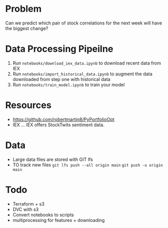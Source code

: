 # Problem

Can we predict which pair of stock correlations for the next week will have the biggest change?

#  Data Processing Pipeilne
1) Run `notebooks/download_iex_data.ipynb` to download recent data from IEX
2) Run `notebooks/import_historical_data.ipynb` to augment the data downloaded from step one with historical data
3) Run `notebooks/train_model.ipynb` to train your model

# Resources
- https://github.com/robertmartin8/PyPortfolioOpt
- IEX ... IEX offers StockTwits sentiment data.


# Data
- Large data files are stored with GIT lfs
- TO track new files
`git lfs push --all origin main`
`git push -u origin main`

# Todo
- Terraform + s3
- DVC with s3
- Convert notebooks to scripts
- multiprocessing for features + downloading
